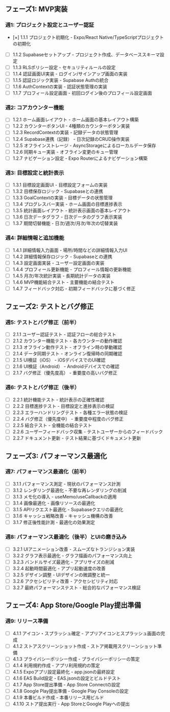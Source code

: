 ## フェーズ1: MVP実装

### 週1: プロジェクト設定とユーザー認証

- [×]  1.1.1 プロジェクト初期化 - Expo/React Native/TypeScriptプロジェクトの初期化
- [ ]  1.1.2 Supabaseセットアップ - プロジェクト作成、データベーススキーマ設定
- [ ]  1.1.3 RLSポリシー設定 - セキュリティルールの設定
- [ ]  1.1.4 認証画面UI実装 - ログイン/サインアップ画面の実装
- [ ]  1.1.5 認証ロジック実装 - Supabase Authの統合
- [ ]  1.1.6 AuthContextの実装 - 認証状態管理の実装
- [ ]  1.1.7 プロフィール設定画面 - 初回ログイン後のプロフィール設定画面

### 週2: コアカウンター機能

- [ ]  1.2.1 ホーム画面レイアウト - ホーム画面の基本レイアウト構築
- [ ]  1.2.2 カウンターボタンUI - 4種類のカウンターボタン実装
- [ ]  1.2.3 RecordContextの実装 - 記録データの状態管理
- [ ]  1.2.4 Supabase連携（記録） - 日次記録のCRUD操作実装
- [ ]  1.2.5 オフラインストレージ - AsyncStorageによるローカルデータ保存
- [ ]  1.2.6 同期キュー実装 - オフライン変更のキュー管理
- [ ]  1.2.7 ナビゲーション設定 - Expo Routerによるナビゲーション構築

### 週3: 目標設定と統計表示

- [ ]  1.3.1 目標設定画面UI - 目標設定フォームの実装
- [ ]  1.3.2 目標保存ロジック - Supabaseとの連携
- [ ]  1.3.3 GoalContextの実装 - 目標データの状態管理
- [ ]  1.3.4 プログレスバー実装 - ホーム画面の目標進捗表示
- [ ]  1.3.5 統計画面レイアウト - 統計表示画面の基本レイアウト
- [ ]  1.3.6 日次データグラフ - 日次データのグラフ表示実装
- [ ]  1.3.7 期間切替機能 - 日次/週次/月次/年次の切替実装

### 週4: 詳細情報と追加機能

- [ ]  1.4.1 詳細情報入力画面 - 場所/時間などの詳細情報入力UI
- [ ]  1.4.2 詳細情報保存ロジック - Supabaseとの連携
- [ ]  1.4.3 設定画面実装 - ユーザー設定画面の実装
- [ ]  1.4.4 プロフィール更新機能 - プロフィール情報の更新機能
- [ ]  1.4.5 月次/年次統計実装 - 長期統計データの実装
- [ ]  1.4.6 MVP機能結合テスト - 主要機能の結合テスト
- [ ]  1.4.7 フィードバック対応 - 初期フィードバックに基づく修正

## フェーズ2: テストとバグ修正

### 週5: テストとバグ修正（前半）

- [ ]  2.1.1 ユーザー認証テスト - 認証フローの総合テスト
- [ ]  2.1.2 カウンター機能テスト - 各カウンターの動作確認
- [ ]  2.1.3 オフライン動作テスト - オフライン時の挙動確認
- [ ]  2.1.4 データ同期テスト - オンライン復帰時の同期確認
- [ ]  2.1.5 UI検証（iOS） - iOSデバイスでのUI確認
- [ ]  2.1.6 UI検証（Android） - Androidデバイスでの確認
- [ ]  2.1.7 バグ修正（優先度高） - 重要度の高いバグ修正

### 週6: テストとバグ修正（後半）

- [ ]  2.2.1 統計機能テスト - 統計表示の正確性確認
- [ ]  2.2.2 目標進捗テスト - 目標設定と進捗表示の検証
- [ ]  2.2.3 エラーハンドリングテスト - 各種エラー状態の検証
- [ ]  2.2.4 バグ修正（優先度中） - 重要度中程度のバグ修正
- [ ]  2.2.5 結合テスト - 全機能の結合テスト
- [ ]  2.2.6 ユーザーフィードバック収集 - テストユーザーからのフィードバック
- [ ]  2.2.7 ドキュメント更新 - テスト結果に基づくドキュメント更新

## フェーズ3: パフォーマンス最適化

### 週7: パフォーマンス最適化（前半）

- [ ]  3.1.1 パフォーマンス測定 - 現状のパフォーマンス計測
- [ ]  3.1.2 レンダリング最適化 - 不要な再レンダリングの削減
- [ ]  3.1.3 メモ化の導入 - useMemo/useCallbackの適用
- [ ]  3.1.4 画像最適化 - 画像リソースの最適化
- [ ]  3.1.5 APIリクエスト最適化 - Supabaseクエリの最適化
- [ ]  3.1.6 キャッシュ戦略改善 - キャッシュ機構の改善
- [ ]  3.1.7 修正後性能計測 - 最適化の効果測定

### 週8: パフォーマンス最適化（後半）とUIの磨き込み

- [ ]  3.2.1 UIアニメーション改善 - スムーズなトランジション実装
- [ ]  3.2.2 グラフ表示最適化 - グラフ描画のパフォーマンス向上
- [ ]  3.2.3 バンドルサイズ最適化 - アプリサイズの削減
- [ ]  3.2.4 起動時間最適化 - アプリ起動速度の改善
- [ ]  3.2.5 デザイン調整 - UIデザインの微調整と統一
- [ ]  3.2.6 アクセシビリティ改善 - アクセシビリティ対応
- [ ]  3.2.7 最終パフォーマンステスト - 総合的なパフォーマンス検証

## フェーズ4: App Store/Google Play提出準備

### 週9: リリース準備

- [ ]  4.1.1 アイコン・スプラッシュ確定 - アプリアイコンとスプラッシュ画面の完成
- [ ]  4.1.2 ストアスクリーンショット作成 - ストア掲載用スクリーンショット準備
- [ ]  4.1.3 プライバシーポリシー作成 - プライバシーポリシーの策定
- [ ]  4.1.4 利用規約作成 - アプリ利用規約の策定
- [ ]  4.1.5 Expoアプリ設定最終化 - app.jsonの最終設定
- [ ]  4.1.6 EAS Build設定 - EAS.jsonの設定とビルドテスト
- [ ]  4.1.7 App Store提出準備 - App Store Connectの設定
- [ ]  4.1.8 Google Play提出準備 - Google Play Consoleの設定
- [ ]  4.1.9 本番ビルド作成 - 本番リリース用ビルド
- [ ]  4.1.10 ストア提出実行 - App StoreとGoogle Playへの提出
